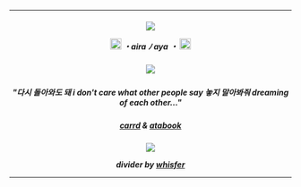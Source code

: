 ***
</h4> 
<h5 align="center">
<img src="https://64.media.tumblr.com/7f12f972f683d000630e3cd195f8d5c7/fd0c0524545aced3-bf/s500x750/e95bad1f042803839fe61d2b4d88dee7bbe1a990.pnj"/> 
  
<p align ="center"> <img width="20" height="20" src = "https://64.media.tumblr.com/0018ac2053c69abb00c067f033f75593/d5f3956d46975a7f-95/s75x75_c1/3c78e3fd5c12f82e1b8d0b217caa9c6491fc4904.gifv"> ・aira ﾉ aya ・ <img width="20" height="20" src = "https://64.media.tumblr.com/0018ac2053c69abb00c067f033f75593/d5f3956d46975a7f-95/s75x75_c1/3c78e3fd5c12f82e1b8d0b217caa9c6491fc4904.gifv">

</h4> 
<h5 align="center">
<img src="https://i.pinimg.com/564x/79/e7/f2/79e7f2d33a9a0e244b97a3ae5467e5d3.jpg"/>


</h5> 
<h5 align="center">
"다시 돌아와도 돼
i don't care what other people say
놓지 말아봐줘
dreaming of each other..."
<h5 align="center">

<h5 align="center">

[carrd](https://aaiiraa.carrd.co/)  &  [atabook](https://airaaaa.atabook.org/)

<h5 align="center">


    
</h4> 
<h5 align="center">
<img src="https://64.media.tumblr.com/7f12f972f683d000630e3cd195f8d5c7/fd0c0524545aced3-bf/s500x750/e95bad1f042803839fe61d2b4d88dee7bbe1a990.pnj"/>

<div align= "center">

<i>divider by [whisfer](https://www.tumblr.com/whisfer)
***
